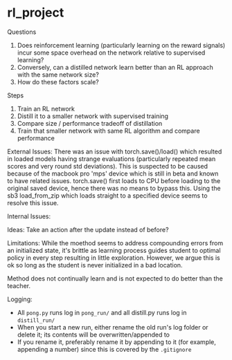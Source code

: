# rl_project

Questions
1. Does reinforcement learning (particularly learning on the reward signals) incur some space overhead on the network relative to supervised learning?
2. Conversely, can a distilled network learn better than an RL approach with the same network size?
3. How do these factors scale?

Steps
1. Train an RL network
2. Distill it to a smaller network with supervised training
3. Compare size / performance tradeoff of distillation
4. Train that smaller network with same RL algorithm and compare performance


External Issues:
There was an issue with torch.save()/load() which resulted in loaded models having strange evaluations (particularly repeated mean scores and very round std deviations). This is suspected to be caused because of the macbook pro 'mps' device which is still in beta and known to have related issues. torch.save() first loads to CPU before loading to the original saved device, hence there was no means to bypass this. Using the sb3 load_from_zip which loads straight to a specified device seems to resolve this issue.

Internal Issues:


Ideas:
Take an action after the update instead of before?

Limitations:
While the moethod seems to address compounding errors from an initialized state, it's brittle as learning process guides student to optimal policy in every step resulting in little exploration. However, we argue this is ok so long as the student is never initialized in a bad location.

Method does not continually learn and is not expected to do better than the teacher.

Logging:
* All `pong.py` runs log in `pong_run/` and all distill.py runs log in `distill_run/`
* When you start a new run, either rename the old run's log folder or delete it; its contents will be overwritten/appended to
* If you rename it, preferably rename it by appending to it (for example, appending a number) since this is covered by the `.gitignore`
